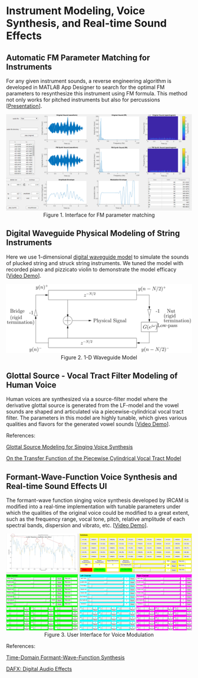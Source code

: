 # Instrument Modeling, Voice Synthesis, and Real-time Sound Effects

## Automatic FM Parameter Matching for Instruments

For any given instrument sounds, a reverse engineering algorithm is developed in MATLAB App Designer to search for the optimal FM parameters to resynthesize this instrument using FM formula. This method not only works for pitched instruments but also for percussions [[Presentation](https://drive.google.com/file/d/1dFm8WaWgDdPmAcj_LMZiInKogLoaoQlJ/view?usp=sharing)].

<img src="FM Parameter Matching/flute.png" style="width:800px">
<caption><center> Figure 1. Interface for FM parameter matching </center></caption>

## Digital Waveguide Physical Modeling of String Instruments

Here we use 1-dimensional [digital waveguide model](https://ccrma.stanford.edu/~jos/pasp/Digital_Waveguide_Models.html) to simulate the sounds of plucked string and struck string instruments. We tuned the model with recorded piano and pizzicato violin to demonstrate the model efficacy [[Video Demo](https://www.youtube.com/watch?v=zictMqwc3wc)].

<img src="Instrument Waveguide/waveguide.jpg" style="width:800px">
<caption><center> Figure 2. 1-D Waveguide Model </center></caption>

## Glottal Source - Vocal Tract Filter Modeling of Human Voice

Human voices are synthesized via a source-filter model where the derivative glottal source is generated from the LF-model and the vowel sounds are shaped and articulated via a piecewise-cylindrical vocal tract filter. The parameters in this model are highly tunable, which gives various qualities and flavors for the generated vowel sounds [[Video Demo](https://www.youtube.com/watch?v=PseuU-1j-qY)].

References:

[Glottal Source Modeling for Singing Voice Synthesis](https://quod.lib.umich.edu/cgi/p/pod/dod-idx/glottal-source-modeling-for-singing-voice-synthesis.pdf?c=icmc;idno=bbp2372.2000.186;format=pdf)

[On the Transfer Function of the Piecewise Cylindrical Vocal Tract Model](http://musicweb.ucsd.edu/~trsmyth/pubs/smc21.pdf)

## Formant-Wave-Function Voice Synthesis and Real-time Sound Effects UI

The formant-wave function singing voice synthesis developed by IRCAM is modified into a real-time implementation with tunable parameters under which the qualities of the original voice could be modified to a great extent, such as the frequency range, vocal tone, pitch, relative amplitude of each spectral bands, dispersion and vibrato, etc. [[Video Demo](https://www.youtube.com/watch?v=tBkFWNNM0Uk)].

<img src="Singing Voice DAFX Real-time UI/UI.jpg" style="width:800px">
<caption><center> Figure 3. User Interface for Voice Modulation</center></caption>

References: 

[Time-Domain Formant-Wave-Function Synthesis](https://www.jstor.org/stable/3679809?seq=1)

[DAFX: Digital Audio Effects](https://dafx.de/DAFX_Book_Page/index.html)
